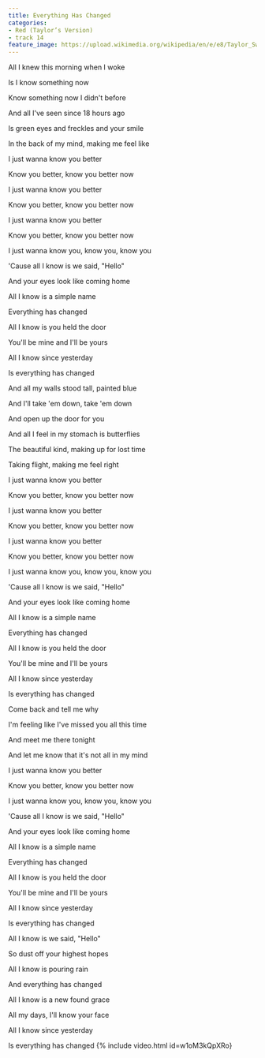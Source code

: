 ```yaml
---
title: Everything Has Changed
categories:
- Red (Taylor’s Version)
- track 14
feature_image: https://upload.wikimedia.org/wikipedia/en/e/e8/Taylor_Swift_-_Red.png
--- 
```

All I knew this morning when I woke

Is I know something now

Know something now I didn't before

And all I've seen since 18 hours ago

Is green eyes and freckles and your smile

In the back of my mind, making me feel like

I just wanna know you better

Know you better, know you better now

I just wanna know you better

Know you better, know you better now

I just wanna know you better

Know you better, know you better now

I just wanna know you, know you, know you

'Cause all I know is we said, "Hello"

And your eyes look like coming home

All I know is a simple name

Everything has changed

All I know is you held the door

You'll be mine and I'll be yours

All I know since yesterday

Is everything has changed

And all my walls stood tall, painted blue

And I'll take 'em down, take 'em down

And open up the door for you

And all I feel in my stomach is butterflies

The beautiful kind, making up for lost time

Taking flight, making me feel right

I just wanna know you better

Know you better, know you better now

I just wanna know you better

Know you better, know you better now

I just wanna know you better

Know you better, know you better now

I just wanna know you, know you, know you

'Cause all I know is we said, "Hello"

And your eyes look like coming home

All I know is a simple name

Everything has changed

All I know is you held the door

You'll be mine and I'll be yours

All I know since yesterday

Is everything has changed

Come back and tell me why

I'm feeling like I've missed you all this time

And meet me there tonight

And let me know that it's not all in my mind

I just wanna know you better

Know you better, know you better now

I just wanna know you, know you, know you

'Cause all I know is we said, "Hello"

And your eyes look like coming home

All I know is a simple name

Everything has changed

All I know is you held the door

You'll be mine and I'll be yours

All I know since yesterday

Is everything has changed

All I know is we said, "Hello"

So dust off your highest hopes

All I know is pouring rain

And everything has changed

All I know is a new found grace

All my days, I'll know your face

All I know since yesterday

Is everything has changed
{% include video.html id=w1oM3kQpXRo}